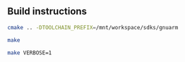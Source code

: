 ## Build instructions

```sh
cmake .. -DTOOLCHAIN_PREFIX=/mnt/workspace/sdks/gnuarm

make

make VERBOSE=1
```


